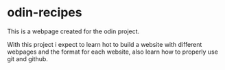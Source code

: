 # odin-recipes

This is a webpage created for the odin project.

With this project i expect to learn hot to build a website with different webpages and the format for each website, also learn how to properly use git and github.
